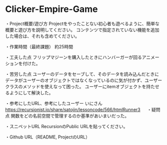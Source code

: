 # Clicker-Empire-Game
・Project概要/遊び方
Projectをやったことない初心者も遊べるように、簡単な概要と遊び方を説明してください。
コンテンツで指定されていない機能を追加した場合は、それも含めてください。

・作業時間（最終課題）
約25時間

・工夫した点
フリップマジーンを購入したときにハンバーガーが回るアニメーションを付けた。

・苦労した点
ユーザーのデータをセーブして、そのデータを読み込んだときにデータがユーザーのオブジェクトではなくなっているのに気が付かず、ユーザークラスのメソッドを使えなって困った。
ユーザーにitemオブジェクトを持たせるようにして解決した。

・参考にしたURL、参考にしたユーザー
いにさん
https://recursionist.io/share/satojin/lessoncode/566/htmlRunner3 
　
・疑問点
関数をどの名前空間で管理するのか基準があいまいだった。


・スニペットURL
RecursionのPublic URLを貼ってください。

・Github URL（README, ProjectのURL）
